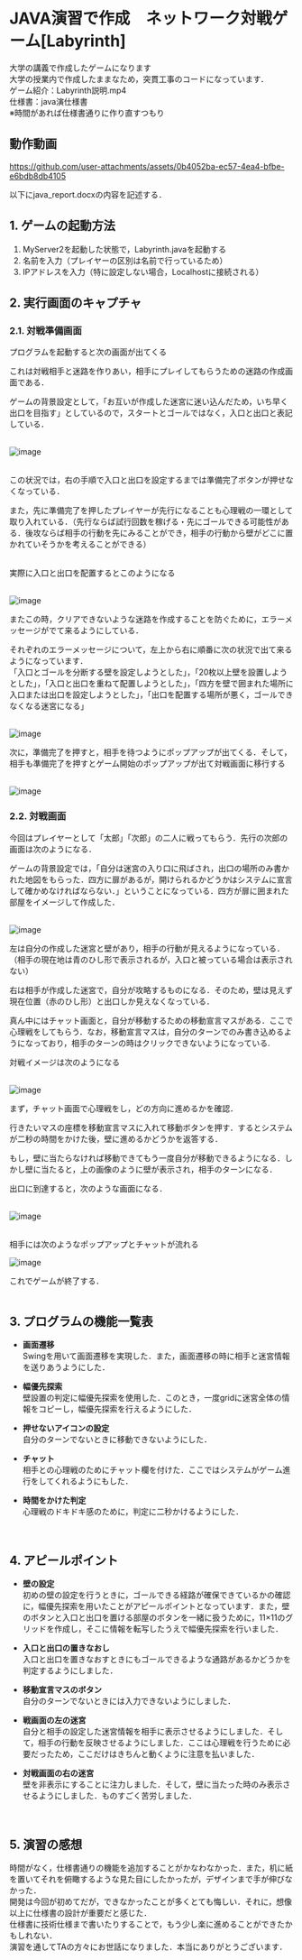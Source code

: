 # JAVA演習で作成　ネットワーク対戦ゲーム[Labyrinth]
大学の講義で作成したゲームになります  
大学の授業内で作成したままなため，突貫工事のコードになっています．  
ゲーム紹介：Labyrinth説明.mp4  
仕様書：java演仕様書  
※時間があれば仕様書通りに作り直すつもり  

## 動作動画

https://github.com/user-attachments/assets/0b4052ba-ec57-4ea4-bfbe-e6bdb8db4105



以下にjava_report.docxの内容を記述する．  

## 1. ゲームの起動方法  
1. MyServer2を起動した状態で，Labyrinth.javaを起動する  
2. 名前を入力（プレイヤーの区別は名前で行っているため）
3. IPアドレスを入力（特に設定しない場合，Localhostに接続される）


## 2.	実行画面のキャプチャ
### 2.1.	対戦準備画面  
プログラムを起動すると次の画面が出てくる  

これは対戦相手と迷路を作りあい，相手にプレイしてもらうための迷路の作成画面である．  

ゲームの背景設定として，「お互いが作成した迷宮に迷い込んだため，いち早く出口を目指す」としているので，スタートとゴールではなく，入口と出口と表記している．  
<br>

![image](https://github.com/user-attachments/assets/2dcced74-2aed-436e-baaf-5a67491fcac6)  
<br>

この状況では，右の手順で入口と出口を設定するまでは準備完了ボタンが押せなくなっている．  

また，先に準備完了を押したプレイヤーが先行になることも心理戦の一環として取り入れている．（先行ならば試行回数を稼げる・先にゴールできる可能性がある．後攻ならば相手の行動を先にみることができ，相手の行動から壁がどこに置かれていそうかを考えることができる）  
<br>

実際に入口と出口を配置するとこのようになる  
<br>

![image](https://github.com/user-attachments/assets/94768d72-fd0d-4a65-a911-42cbc1fe3fb7)
<br>

またこの時，クリアできないような迷路を作成することを防ぐために，エラーメッセージがでて来るようにしている．  

それぞれのエラーメッセージについて，左上から右に順番に次の状況で出て来るようになっています．  
「入口とゴールを分断する壁を設定しようとした」，「20枚以上壁を設置しようとした」，「入口と出口を重ねて配置しようとした」，「四方を壁で囲まれた場所に入口または出口を設定しようとした」，「出口を配置する場所が悪く，ゴールできなくなる迷宮になる」  
<br>

![image](https://github.com/user-attachments/assets/d01dd44a-0f9a-40c5-aa0e-1cbc6dc94537)
<br>

次に，準備完了を押すと，相手を待つようにポップアップが出てくる．そして，相手も準備完了を押すとゲーム開始のポップアップが出て対戦画面に移行する  
<br>

![image](https://github.com/user-attachments/assets/5f658e84-dacf-4ddd-b132-007300063ab9)
<br>

### 2.2. 対戦画面
今回はプレイヤーとして「太郎」「次郎」の二人に戦ってもらう．先行の次郎の画面は次のようになる．  

ゲームの背景設定では，「自分は迷宮の入り口に飛ばされ，出口の場所のみ書かれた地図をもらった．四方に扉があるが，開けられるかどうかはシステムに宣言して確かめなければならない．」ということになっている．四方が扉に囲まれた部屋をイメージして作成した．  
<br>

![image](https://github.com/user-attachments/assets/16afc6e7-682d-4707-b05c-6a8ec97148d2)
<br>

左は自分の作成した迷宮と壁があり，相手の行動が見えるようになっている．（相手の現在地は青のひし形で表示されるが，入口と被っている場合は表示されない）  

右は相手が作成した迷宮で，自分が攻略するものになる．そのため，壁は見えず現在位置（赤のひし形）と出口しか見えなくなっている．  

真ん中にはチャット画面と，自分が移動するための移動宣言マスがある．ここで心理戦をしてもらう．なお，移動宣言マスは，自分のターンでのみ書き込めるようになっており，相手のターンの時はクリックできないようになっている.  

対戦イメージは次のようになる  
<br>

![image](https://github.com/user-attachments/assets/b2c99adc-ffaa-4367-96f3-034e0677ad2a)
<br>

まず，チャット画面で心理戦をし，どの方向に進めるかを確認．  

行きたいマスの座標を移動宣言マスに入れて移動ボタンを押す．するとシステムが二秒の時間をかけた後，壁に進めるかどうかを返答する．  

もし，壁に当たらなければ移動できてもう一度自分が移動できるようになる．しかし壁に当たると，上の画像のように壁が表示され，相手のターンになる．  

出口に到達すると，次のような画面になる．  
<br>

![image](https://github.com/user-attachments/assets/e9f5e4e4-050c-4b18-af6f-cace80950305)  
<br>

相手には次のようなポップアップとチャットが流れる  

![image](https://github.com/user-attachments/assets/eace2971-2db0-442f-a859-869fe0f8ffb9)
<br>

これでゲームが終了する．  
<br>

## 3. プログラムの機能一覧表
*	__画面遷移__  
Swingを用いて画面遷移を実現した．また，画面遷移の時に相手と迷宮情報を送りあうようにした．

*	__幅優先探索__  
壁設置の判定に幅優先探索を使用した．このとき，一度gridに迷宮全体の情報をコピーし，幅優先探索を行えるようにした．

*	__押せないアイコンの設定__  
自分のターンでないときに移動できないようにした．  

*	__チャット__  
相手との心理戦のためにチャット欄を付けた．ここではシステムがゲーム進行をしてくれるようにもした．

*	__時間をかけた判定__  
心理戦のドキドキ感のために，判定に二秒かけるようにした．
<br>

## 4.  アピールポイント
*	__壁の設定__  
初めの壁の設定を行うときに，ゴールできる経路が確保できているかの確認に，幅優先探索を用いたことがアピールポイントとなっています．また，壁のボタンと入口と出口を置ける部屋のボタンを一緒に扱うために，11×11のグリッドを作成し，そこに情報を転写したうえで幅優先探索を行いました．
*	__入口と出口の置きなおし__  
入口と出口を置きなおすときにもゴールできるような通路があるかどうかを判定するようにしました．

*	__移動宣言マスのボタン__  
自分のターンでないときには入力できないようにしました．

* __戦画面の左の迷宮__  
自分と相手の設定した迷宮情報を相手に表示させるようにしました．そして，相手の行動を反映させるようにしました．ここは心理戦を行うために必要だったため，ここだけはきちんと動くように注意を払いました．

*	__対戦画面の右の迷宮__  
壁を非表示にすることに注力しました．そして，壁に当たった時のみ表示させるようにしました．ものすごく苦労しました．  
<br>

## 5. 演習の感想
時間がなく，仕様書通りの機能を追加することがかなわなかった．また，机に紙を置いてそれを俯瞰するような見た目にしたかったが，デザインまで手が伸びなかった．  
開発は今回が初めてだが，できなかったことが多くとても悔しい．それに，想像以上に仕様書の設計が重要だと感じた．  
仕様書に技術仕様まで書いたりすることで，もう少し楽に進めることができたかもしれない．  
演習を通してTAの方々にお世話になりました．本当にありがとうございます．










